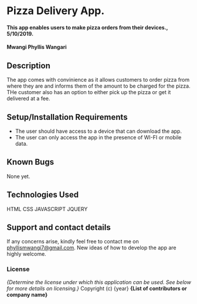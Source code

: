 # Pizza Delivery App.
#### This app enables users to make pizza orders from their devices., 5/10/2019.
#### Mwangi Phyllis Wangari
## Description
The app comes with convinience as it allows customers to order pizza from where they are and informs them of the amount to be charged for the pizza. THe customer also has an option to either pick up the pizza or get it delivered at a fee. 
## Setup/Installation Requirements
* The user should have access to a device that can download the app.
* The user can only access the app in the presence of WI-FI or mobile data.
## Known Bugs
None yet.
## Technologies Used
HTML
CSS
JAVASCRIPT
JQUERY
## Support and contact details
If any concerns arise, kindly feel free to contact me on phyllismwangi7@gmail.com. New ideas of how to develop the app are highly welcome.
### License
*{Determine the license under which this application can be used.  See below for more details on licensing.}*
Copyright (c) {year} **{List of contributors or company name}**
  